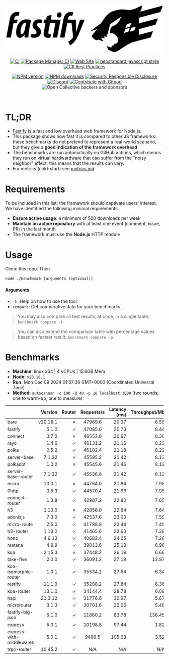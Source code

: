 <div align="center"> <a href="https://fastify.dev/">
    <img
      src="https://github.com/fastify/graphics/raw/HEAD/fastify-landscape-outlined.svg"
      width="650"
      height="auto"
    />
  </a>
</div>

<div align="center">

[![CI](https://github.com/fastify/fastify/actions/workflows/ci.yml/badge.svg?branch=master)](https://github.com/fastify/fastify/actions/workflows/ci.yml)
[![Package Manager
CI](https://github.com/fastify/fastify/workflows/package-manager-ci/badge.svg?branch=master)](https://github.com/fastify/fastify/actions/workflows/package-manager-ci.yml)
[![Web
SIte](https://github.com/fastify/fastify/workflows/website/badge.svg?branch=master)](https://github.com/fastify/fastify/actions/workflows/website.yml)
[![neostandard javascript style](https://img.shields.io/badge/code_style-neostandard-brightgreen?style=flat)](https://github.com/neostandard/neostandard)
[![CII Best Practices](https://bestpractices.coreinfrastructure.org/projects/7585/badge)](https://bestpractices.coreinfrastructure.org/projects/7585)

</div>

<div align="center">

[![NPM
version](https://img.shields.io/npm/v/fastify.svg?style=flat)](https://www.npmjs.com/package/fastify)
[![NPM
downloads](https://img.shields.io/npm/dm/fastify.svg?style=flat)](https://www.npmjs.com/package/fastify)
[![Security Responsible
Disclosure](https://img.shields.io/badge/Security-Responsible%20Disclosure-yellow.svg)](https://github.com/fastify/fastify/blob/main/SECURITY.md)
[![Discord](https://img.shields.io/discord/725613461949906985)](https://discord.gg/fastify)
[![Contribute with Gitpod](https://img.shields.io/badge/Contribute%20with-Gitpod-908a85?logo=gitpod&color=blue)](https://gitpod.io/#https://github.com/fastify/fastify)
![Open Collective backers and sponsors](https://img.shields.io/opencollective/all/fastify)

</div>

<br />

# TL;DR

* [Fastify](https://github.com/fastify/fastify) is a fast and low overhead web framework for Node.js.
* This package shows how fast it is compared to other JS frameworks: these benchmarks do not pretend to represent a real-world scenario, but they give a **good indication of the framework overhead**.
* The benchmarks are run automatically on GitHub actions, which means they run on virtual hardwardware that can suffer from the "noisy neighbor" effect; this means that the results can vary.
* For metrics (cold-start) see [metrics.md](./METRICS.md)

# Requirements

To be included in this list, the framework should captivate users' interest. We have identified the following minimal requirements:
- **Ensure active usage**: a minimum of 500 downloads per week
- **Maintain an active repository** with at least one event (comment, issue, PR) in the last month
- The framework must use the **Node.js** HTTP module

# Usage

Clone this repo. Then

```
node ./benchmark [arguments (optional)]
```

#### Arguments

* `-h`: Help on how to use the tool.
* `compare`: Get comparative data for your benchmarks.

> You may also compare all test results, at once, in a single table; `benchmark compare -t`

> You can also extend the comparison table with percentage values based on fastest result; `benchmark compare -p`
# Benchmarks

* __Machine:__ linux x64 | 4 vCPUs | 15.6GB Mem
* __Node:__ `v20.18.1`
* __Run:__ Mon Dec 09 2024 01:57:36 GMT+0000 (Coordinated Universal Time)
* __Method:__ `autocannon -c 100 -d 40 -p 10 localhost:3000` (two rounds; one to warm-up, one to measure)

|                          | Version  | Router | Requests/s | Latency (ms) | Throughput/Mb |
| :--                      | --:      | --:    | :-:        | --:          | --:           |
| bare                     | v20.18.1 | ✗      | 47969.6    | 20.37        | 8.55          |
| fastify                  | 5.1.0    | ✓      | 47085.6    | 20.73        | 8.44          |
| connect                  | 3.7.0    | ✗      | 46552.8    | 20.97        | 8.30          |
| rayo                     | 1.4.6    | ✓      | 46131.2    | 21.16        | 8.23          |
| polka                    | 0.5.2    | ✓      | 46102.4    | 21.18        | 8.22          |
| server-base              | 7.1.32   | ✗      | 45595.2    | 21.42        | 8.13          |
| polkadot                 | 1.0.0    | ✗      | 45545.6    | 21.46        | 8.12          |
| server-base-router       | 7.1.32   | ✓      | 45536.8    | 21.42        | 8.12          |
| micro                    | 10.0.1   | ✗      | 44764.0    | 21.84        | 7.98          |
| 0http                    | 3.5.3    | ✓      | 44570.4    | 21.96        | 7.95          |
| connect-router           | 1.3.8    | ✓      | 42907.2    | 22.80        | 7.65          |
| h3                       | 1.13.0   | ✗      | 42856.0    | 22.84        | 7.64          |
| adonisjs                 | 7.3.0    | ✓      | 42537.6    | 23.00        | 7.59          |
| micro-route              | 2.5.0    | ✓      | 41788.8    | 23.44        | 7.45          |
| h3-router                | 1.13.0   | ✓      | 41465.6    | 23.63        | 7.39          |
| hono                     | 4.6.13   | ✓      | 40682.4    | 24.05        | 7.26          |
| restana                  | 4.9.9    | ✓      | 39013.6    | 25.13        | 6.96          |
| koa                      | 2.15.3   | ✗      | 37448.2    | 26.19        | 6.68          |
| take-five                | 2.0.0    | ✓      | 36091.2    | 27.19        | 12.97         |
| koa-isomorphic-router    | 1.0.1    | ✓      | 35534.2    | 27.64        | 6.34          |
| restify                  | 11.1.0   | ✓      | 35288.2    | 27.84        | 6.36          |
| koa-router               | 13.1.0   | ✓      | 34144.4    | 28.78        | 6.09          |
| hapi                     | 21.3.12  | ✓      | 31776.6    | 30.97        | 5.67          |
| microrouter              | 3.1.3    | ✓      | 30701.6    | 32.06        | 5.48          |
| fastify-big-json         | 5.1.0    | ✓      | 11860.2    | 83.78        | 136.45        |
| express                  | 5.0.1    | ✓      | 10198.8    | 97.44        | 1.82          |
| express-with-middlewares | 5.0.1    | ✓      | 9466.5     | 105.03       | 3.52          |
| trpc-router              | 10.45.2  | ✓      | N/A        | N/A          | N/A           |
